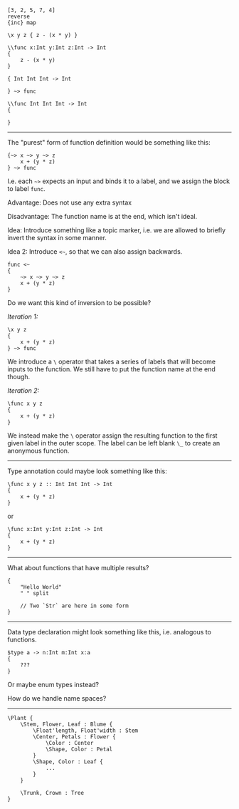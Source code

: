 
```
[3, 2, 5, 7, 4]
reverse
{inc} map
```

```
\x y z { z - (x * y) }
```

```
\\func x:Int y:Int z:Int -> Int
{
    z - (x * y)
}
```

```
{ Int Int Int -> Int

} ~> func

```

```
\\func Int Int Int -> Int
{

}
```

<hr>

The "purest" form of function definition would be something like this:

```
{~> x ~> y ~> z
    x + (y * z)
} ~> func
```

I.e. each `~>` expects an input and binds it to a label, and we assign the block to label `func`.

Advantage: Does not use any extra syntax

Disadvantage: The function name is at the end, which isn't ideal.

Idea: Introduce something like a topic marker, i.e. we are allowed to briefly invert the syntax in some manner.

Idea 2: Introduce `<~`, so that we can also assign backwards.

```
func <~
{
    ~> x ~> y ~> z
    x + (y * z)
}
```

Do we want this kind of inversion to be possible?

_Iteration 1:_

```
\x y z
{
    x + (y * z)
} ~> func
```

We introduce a `\` operator that takes a series of labels that will become inputs to the function. We still have to put the function name at the end though.

_Iteration 2:_

```
\func x y z
{
    x + (y * z)
}
```

We instead make the `\` operator assign the resulting function to the first given label in the outer scope. The label can be left blank `\_` to create an anonymous function.

<hr>

Type annotation could maybe look something like this:

```
\func x y z :: Int Int Int -> Int
{
    x + (y * z)
}
```

or 

```
\func x:Int y:Int z:Int -> Int
{
    x + (y * z)
}
```

<hr>

What about functions that have multiple results?

```
{
    "Hello World"
    " " split
    
    // Two `Str` are here in some form
}
```



<hr>

Data type declaration might look something like this, i.e. analogous to functions.

```
$type a -> n:Int m:Int x:a
{
    ???
}
```

Or maybe enum types instead?

How do we handle name spaces?

<hr>

```
\Plant {
    \Stem, Flower, Leaf : Blume {
        \Float'length, Float'width : Stem
        \Center, Petals : Flower {
            \Color : Center
            \Shape, Color : Petal
        }
        \Shape, Color : Leaf {
            ...
        }
    }

    \Trunk, Crown : Tree
}
```